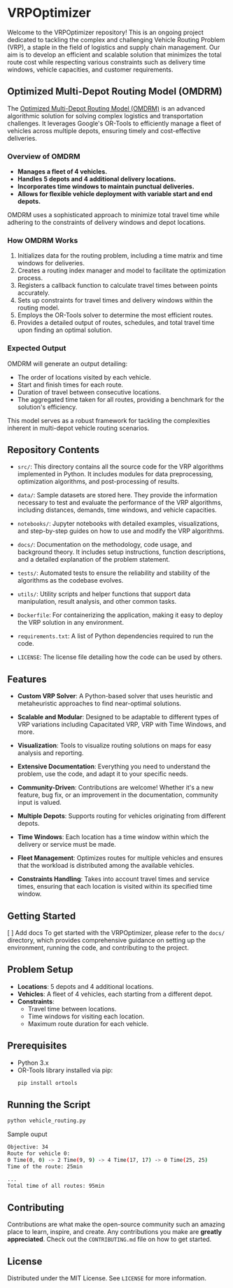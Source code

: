# VRPOptimizer

Welcome to the VRPOptimizer repository! This is an ongoing project dedicated to tackling the complex and challenging Vehicle Routing Problem (VRP), a staple in the field of logistics and supply chain management. Our aim is to develop an efficient and scalable solution that minimizes the total route cost while respecting various constraints such as delivery time windows, vehicle capacities, and customer requirements.

## Optimized Multi-Depot Routing Model (OMDRM)

The [Optimized Multi-Depot Routing Model (OMDRM)](src/omdrm.py) is an advanced algorithmic solution for solving complex logistics and transportation challenges. It leverages Google's OR-Tools to efficiently manage a fleet of vehicles across multiple depots, ensuring timely and cost-effective deliveries.

### Overview of OMDRM

- **Manages a fleet of 4 vehicles.**
- **Handles 5 depots and 4 additional delivery locations.**
- **Incorporates time windows to maintain punctual deliveries.**
- **Allows for flexible vehicle deployment with variable start and end depots.**

OMDRM uses a sophisticated approach to minimize total travel time while adhering to the constraints of delivery windows and depot locations.

### How OMDRM Works

1. Initializes data for the routing problem, including a time matrix and time windows for deliveries.
2. Creates a routing index manager and model to facilitate the optimization process.
3. Registers a callback function to calculate travel times between points accurately.
4. Sets up constraints for travel times and delivery windows within the routing model.
5. Employs the OR-Tools solver to determine the most efficient routes.
6. Provides a detailed output of routes, schedules, and total travel time upon finding an optimal solution.

### Expected Output

OMDRM will generate an output detailing:
- The order of locations visited by each vehicle.
- Start and finish times for each route.
- Duration of travel between consecutive locations.
- The aggregated time taken for all routes, providing a benchmark for the solution's efficiency.

This model serves as a robust framework for tackling the complexities inherent in multi-depot vehicle routing scenarios.

## Repository Contents

- `src/`: This directory contains all the source code for the VRP algorithms implemented in Python. It includes modules for data preprocessing, optimization algorithms, and post-processing of results.

- `data/`: Sample datasets are stored here. They provide the information necessary to test and evaluate the performance of the VRP algorithms, including distances, demands, time windows, and vehicle capacities.

- `notebooks/`: Jupyter notebooks with detailed examples, visualizations, and step-by-step guides on how to use and modify the VRP algorithms.

- `docs/`: Documentation on the methodology, code usage, and background theory. It includes setup instructions, function descriptions, and a detailed explanation of the problem statement.

- `tests/`: Automated tests to ensure the reliability and stability of the algorithms as the codebase evolves.

- `utils/`: Utility scripts and helper functions that support data manipulation, result analysis, and other common tasks.

- `Dockerfile`: For containerizing the application, making it easy to deploy the VRP solution in any environment.

- `requirements.txt`: A list of Python dependencies required to run the code.

- `LICENSE`: The license file detailing how the code can be used by others.

## Features

- **Custom VRP Solver**: A Python-based solver that uses heuristic and metaheuristic approaches to find near-optimal solutions.

- **Scalable and Modular**: Designed to be adaptable to different types of VRP variations including Capacitated VRP, VRP with Time Windows, and more.

- **Visualization**: Tools to visualize routing solutions on maps for easy analysis and reporting.

- **Extensive Documentation**: Everything you need to understand the problem, use the code, and adapt it to your specific needs.

- **Community-Driven**: Contributions are welcome! Whether it's a new feature, bug fix, or an improvement in the documentation, community input is valued.

- **Multiple Depots**: Supports routing for vehicles originating from different depots.

- **Time Windows**: Each location has a time window within which the delivery or service must be made.

- **Fleet Management**: Optimizes routes for multiple vehicles and ensures that the workload is distributed among the available vehicles.

- **Constraints Handling**: Takes into account travel times and service times, ensuring that each location is visited within its specified time window.

## Getting Started
[ ] Add docs
To get started with the VRPOptimizer, please refer to the `docs/` directory, which provides comprehensive guidance on setting up the environment, running the code, and contributing to the project.

## Problem Setup

- **Locations**: 5 depots and 4 additional locations.
- **Vehicles**: A fleet of 4 vehicles, each starting from a different depot.
- **Constraints**:
  - Travel time between locations.
  - Time windows for visiting each location.
  - Maximum route duration for each vehicle.



## Prerequisites

- Python 3.x
- OR-Tools library installed via pip:
  ```bash
  pip install ortools

  ```

## Running the Script

```bash
python vehicle_routing.py
```

Sample ouput

```bash
Objective: 34
Route for vehicle 0:
0 Time(0, 0) -> 2 Time(9, 9) -> 4 Time(17, 17) -> 0 Time(25, 25)
Time of the route: 25min

...
Total time of all routes: 95min

```
## Contributing

Contributions are what make the open-source community such an amazing place to learn, inspire, and create. Any contributions you make are **greatly appreciated**. Check out the `CONTRIBUTING.md` file on how to get started.

## License

Distributed under the MIT License. See `LICENSE` for more information.
